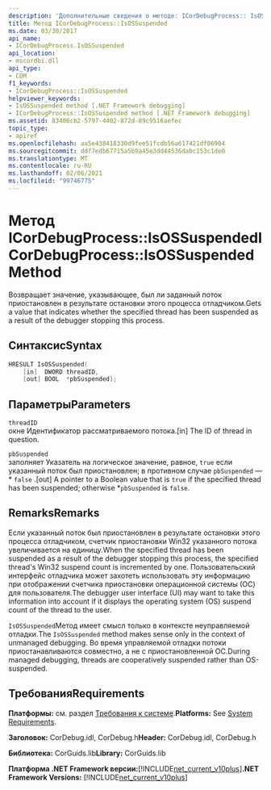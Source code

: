 ```yaml
---
description: 'Дополнительные сведения о методе: ICorDebugProcess:: IsOSSuspended'
title: Метод ICorDebugProcess::IsOSSuspended
ms.date: 03/30/2017
api_name:
- ICorDebugProcess.IsOSSuspended
api_location:
- mscordbi.dll
api_type:
- COM
f1_keywords:
- ICorDebugProcess::IsOSSuspended
helpviewer_keywords:
- IsOSSuspended method [.NET Framework debugging]
- ICorDebugProcess::IsOSSuspended method [.NET Framework debugging]
ms.assetid: 83406cb2-5797-4402-872d-89c9516aefec
topic_type:
- apiref
ms.openlocfilehash: aa5e438418330d9fee51fcdb56a617421df06904
ms.sourcegitcommit: ddf7edb67715a5b9a45e3dd44536dabc153c1de0
ms.translationtype: MT
ms.contentlocale: ru-RU
ms.lasthandoff: 02/06/2021
ms.locfileid: "99746775"
---
```

# <a name="icordebugprocessisossuspended-method"></a><span data-ttu-id="dbc64-103">Метод ICorDebugProcess::IsOSSuspended</span><span class="sxs-lookup"><span data-stu-id="dbc64-103">ICorDebugProcess::IsOSSuspended Method</span></span>

<span data-ttu-id="dbc64-104">Возвращает значение, указывающее, был ли заданный поток приостановлен в результате остановки этого процесса отладчиком.</span><span class="sxs-lookup"><span data-stu-id="dbc64-104">Gets a value that indicates whether the specified thread has been suspended as a result of the debugger stopping this process.</span></span>  
  
## <a name="syntax"></a><span data-ttu-id="dbc64-105">Синтаксис</span><span class="sxs-lookup"><span data-stu-id="dbc64-105">Syntax</span></span>  
  
```cpp  
HRESULT IsOSSuspended(  
    [in]  DWORD threadID,  
    [out] BOOL  *pbSuspended);  
```  
  
## <a name="parameters"></a><span data-ttu-id="dbc64-106">Параметры</span><span class="sxs-lookup"><span data-stu-id="dbc64-106">Parameters</span></span>  

 `threadID`  
 <span data-ttu-id="dbc64-107">окне Идентификатор рассматриваемого потока.</span><span class="sxs-lookup"><span data-stu-id="dbc64-107">[in] The ID of thread in question.</span></span>  
  
 `pbSuspended`  
 <span data-ttu-id="dbc64-108">заполняет Указатель на логическое значение, равное, `true` если указанный поток был приостановлен; в противном случае `pbSuspended` — \* `false` .</span><span class="sxs-lookup"><span data-stu-id="dbc64-108">[out] A pointer to a Boolean value that is `true` if the specified thread has been suspended; otherwise \*`pbSuspended` is `false`.</span></span>  
  
## <a name="remarks"></a><span data-ttu-id="dbc64-109">Remarks</span><span class="sxs-lookup"><span data-stu-id="dbc64-109">Remarks</span></span>  

 <span data-ttu-id="dbc64-110">Если указанный поток был приостановлен в результате остановки этого процесса отладчиком, счетчик приостановки Win32 указанного потока увеличивается на единицу.</span><span class="sxs-lookup"><span data-stu-id="dbc64-110">When the specified thread has been suspended as a result of the debugger stopping this process, the specified thread's Win32 suspend count is incremented by one.</span></span> <span data-ttu-id="dbc64-111">Пользовательский интерфейс отладчика может захотеть использовать эту информацию при отображении счетчика приостановки операционной системы (ОС) для пользователя.</span><span class="sxs-lookup"><span data-stu-id="dbc64-111">The debugger user interface (UI) may want to take this information into account if it displays the operating system (OS) suspend count of the thread to the user.</span></span>  
  
 <span data-ttu-id="dbc64-112">`IsOSSuspended`Метод имеет смысл только в контексте неуправляемой отладки.</span><span class="sxs-lookup"><span data-stu-id="dbc64-112">The `IsOSSuspended` method makes sense only in the context of unmanaged debugging.</span></span> <span data-ttu-id="dbc64-113">Во время управляемой отладки потоки приостанавливаются совместно, а не с приостановленной ОС.</span><span class="sxs-lookup"><span data-stu-id="dbc64-113">During managed debugging, threads are cooperatively suspended rather than OS-suspended.</span></span>  
  
## <a name="requirements"></a><span data-ttu-id="dbc64-114">Требования</span><span class="sxs-lookup"><span data-stu-id="dbc64-114">Requirements</span></span>  

 <span data-ttu-id="dbc64-115">**Платформы:** см. раздел [Требования к системе](../../get-started/system-requirements.md).</span><span class="sxs-lookup"><span data-stu-id="dbc64-115">**Platforms:** See [System Requirements](../../get-started/system-requirements.md).</span></span>  
  
 <span data-ttu-id="dbc64-116">**Заголовок:** CorDebug.idl, CorDebug.h</span><span class="sxs-lookup"><span data-stu-id="dbc64-116">**Header:** CorDebug.idl, CorDebug.h</span></span>  
  
 <span data-ttu-id="dbc64-117">**Библиотека:** CorGuids.lib</span><span class="sxs-lookup"><span data-stu-id="dbc64-117">**Library:** CorGuids.lib</span></span>  
  
 <span data-ttu-id="dbc64-118">**Платформа .NET Framework версии:**[!INCLUDE[net_current_v10plus](../../../../includes/net-current-v10plus-md.md)]</span><span class="sxs-lookup"><span data-stu-id="dbc64-118">**.NET Framework Versions:** [!INCLUDE[net_current_v10plus](../../../../includes/net-current-v10plus-md.md)]</span></span>
